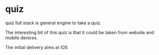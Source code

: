 # quiz
quiz full stack is general engine to take a quiz.

The interesting bit of this quiz is that it could be taken from website and mobile devices.

The initial delivery aims at iOS
